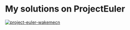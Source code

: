# My solutions on ProjectEuler

[![project-euler-wakemecn](https://projecteuler.net/profile/wakemecn.png#1)](https://projecteuler.net/profile/wakemecn.png)
